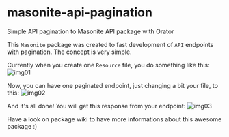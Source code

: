 # masonite-api-pagination
Simple API pagination to Masonite API package with Orator

This `Masonite` package was created to fast development of `API` endpoints with pagination. The concept is very simple.

Currently when you create one `Resource` file, you do something like this:
![img01](https://i.imgur.com/MKGAbbz.png)

Now, you can have one paginated endpoint, just changing a bit your file, to this:
![img02](https://i.imgur.com/dFcdgAT.png)

And it's all done! You will get this response from your endpoint:
![img03](https://i.imgur.com/GtVl8Z5.png)

Have a look on package wiki to have more informations about this awesome package :)
